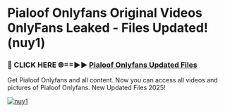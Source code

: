 # Pialoof Onlyfans Original Videos 0nlyFans Leaked - Files Updated! (nuy1)

<h3>🔴 CLICK HERE 🌐==►► <a href="https://tinyurl.com/2m67pmp6" rel="nofollow">Pialoof Onlyfans Updated Files</a></h3>

Get Pialoof Onlyfans and all content. Now you can access all videos and pictures of Pialoof Onlyfans. New Updated Files 2025!

[![nuy1](https://i.imgur.com/H4QAA4z.gif)](https://tinyurl.com/2m67pmp6)